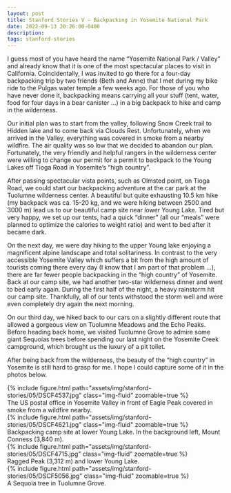```yaml
---
layout: post
title: Stanford Stories V – Backpacking in Yosemite National Park
date: 2022-09-13 20:26:00-0400
description:
tags: stanford-stories
---
```


I guess most of you have heard the name “Yosemite National Park / Valley” and already know that it is one of the most spectacular places to visit in California. Coincidentally, I was invited to go there for a four-day backpacking trip by two friends (Beth and Anne) that I met during my bike ride to the Pulgas water temple a few weeks ago. For those of you who have never done it, backpacking means carrying all your stuff (tent, water, food for four days in a bear canister …) in a big backpack to hike and camp in the wilderness.

Our initial plan was to start from the valley, following Snow Creek trail to Hidden lake and to come back via Clouds Rest. Unfortunately, when we arrived in the Valley, everything was covered in smoke from a nearby wildfire. The air quality was so low that we decided to abandon our plan. Fortunately, the very friendly and helpful rangers in the wilderness center were willing to change our permit for a permit to backpack to the Young Lakes off Tioga Road in Yosemite’s “high country”.

After passing spectacular vista points, such as Olmsted point, on Tioga Road, we could start our backpacking adventure at the car park at the Tuolumne wilderness center. A beautiful but quite exhausting 10.5 km hike (my backpack was ca. 15-20 kg, and we were hiking between 2500 and 3000 m) lead us to our beautiful camp site near lower Young Lake. Tired but very happy, we set up our tents, had a quick “dinner” (all our “meals” were planned to optimize the calories to weight ratio) and went to bed after it became dark.

On the next day, we were day hiking to the upper Young lake enjoying a magnificent alpine landscape and total solitariness. In contrast to the very accessible Yosemite Valley which suffers a bit from the high amount of tourists coming there every day (I know that I am part of that problem …), there are far fewer people backpacking in the “high country” of Yosemite. Back at our camp site, we had another two-star wilderness dinner and went to bed early again. During the first half of the night, a heavy rainstorm hit our camp site. Thankfully, all of our tents withstood the storm well and were even completely dry again the next morning.

On our third day, we hiked back to our cars on a slightly different route that allowed a gorgeous view on Tuolumne Meadows and the Echo Peaks. Before heading back home, we visited Tuolumne Grove to admire some giant Sequoias trees before spending our last night on the Yosemite Creek campground, which brought us the luxury of a pit toilet.

After being back from the wilderness, the beauty of the “high country” in Yosemite is still hard to grasp for me. I hope I could capture some of it in the photos below.

<div class="row mt-3">
    <div class="col-sm mt-3 mt-md-0">
        {% include figure.html path="assets/img/stanford-stories/05/DSCF4537.jpg" class="img-fluid" zoomable=true %}
    </div>
</div>
<div class="caption">
    The US postal office in Yosemite Valley in front of Eagle Peak covered in smoke from a wildfire nearby.
</div>

<div class="row mt-3">
    <div class="col-sm mt-3 mt-md-0">
        {% include figure.html path="assets/img/stanford-stories/05/DSCF4621.jpg" class="img-fluid" zoomable=true %}
    </div>
</div>
<div class="caption">
    Backpacking camp site at lower Young Lake. In the background left, Mount Conness (3,840 m).
</div>

<div class="row mt-3">
    <div class="col-sm mt-3 mt-md-0">
        {% include figure.html path="assets/img/stanford-stories/05/DSCF4715.jpg" class="img-fluid" zoomable=true %}
    </div>
</div>
<div class="caption">
    Ragged Peak (3,312 m) and lower Young Lake.
</div>

<div class="row mt-3">
    <div class="col-sm mt-3 mt-md-0">
        {% include figure.html path="assets/img/stanford-stories/05/DSCF5056.jpg" class="img-fluid" zoomable=true %}
    </div>
</div>
<div class="caption">
    A Sequoia tree in Tuolumne Grove.
</div>
